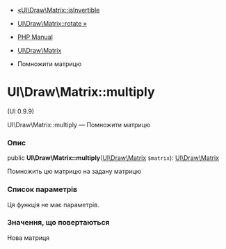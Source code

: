 - [«UI\Draw\Matrix::isInvertible](ui-draw-matrix.isinvertible.md)
- [UI\Draw\Matrix::rotate »](ui-draw-matrix.rotate.md)

- [PHP Manual](index.md)
- [UI\Draw\Matrix](class.ui-draw-matrix.md)
- Помножити матрицю

# UI\Draw\Matrix::multiply

(UI 0.9.9)

UI\Draw\Matrix::multiply — Помножити матрицю

### Опис

public
**UI\Draw\Matrix::multiply**([UI\Draw\Matrix](class.ui-draw-matrix.md)
`$matrix`): [UI\Draw\Matrix](class.ui-draw-matrix.md)

Помножить цю матрицю на задану матрицю

### Список параметрів

Ця функція не має параметрів.

### Значення, що повертаються

Нова матриця
